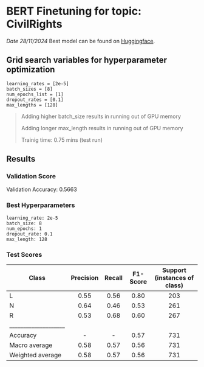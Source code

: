 # BERT Finetuning for topic: CivilRights
*Date 28/11/2024*
Best model can be found on [Huggingface](https://huggingface.co/n-Taco/issuepositions-environment-v1/tree/main).

## Grid search variables for hyperparameter optimization
    learning_rates = [2e-5]
    batch_sizes = [8]
    num_epochs_list = [1]
    dropout_rates = [0.1]
    max_lengths = [128]

> Adding higher batch_size results in running out of GPU memory
>
> Adding longer max_length results in running out of GPU memory
> 
> Trainig time: 0.75  mins (test run)

## Results
### Validation Score
Validation Accuracy: 0.5663

### Best Hyperparameters
    learning_rate: 2e-5
    batch_size: 8
    num_epochs: 1
    dropout_rate: 0.1
    max_length: 128

### Test Scores
| Class    | Precision | Recall | F1-Score | Support (instances of class)|
| -------- | :-------: | :-------: | :-------: | :-------: |
| L | 0.55 | 0.56 | 0.80 | 203 | 
| N | 0.64 | 0.46 | 0.53 | 261 |    
| R | 0.53 | 0.68 | 0.60 | 267 |
| ____________________ |
| Accuracy | - | - | 0.57 | 731 |
| Macro average | 0.58 | 0.57 | 0.56 | 731 |
| Weighted average | 0.58 | 0.57 | 0.56 | 731 |

